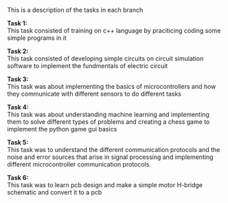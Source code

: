 This is a description of the tasks in each branch

**Task 1:**<br>
	This task consisted of training on c++ language by praciticing coding some simple programs in it
	
**Task 2:**<br>
	This task consisted of developing simple circuits on circuit simulation software to implement
	the fundmentals of electric circuit
	
**Task 3:** <br>
	This task was about implementing the basics of microcontrollers and how they communicate with
	different sensors to do different tasks
	
**Task 4:**<br>
	This task was about understanding machine learning and implementing them to solve different types
	of problems and creating a chess game to implement the python game gui basics

**Task 5:**<br>
	This task was to understand the different communication protocols and the noise and error sources
	that arise in signal processing and implementing different microcontroller communication protocols.
	
**Task 6:**<br>
	This task was to learn pcb design and make a simple motor H-bridge schematic and convert it to a
	pcb
